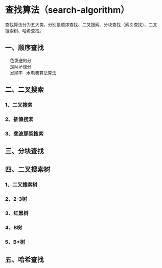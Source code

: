 # 查找算法（search-algorithm） 
查找算法分为五大类，分别是顺序查找、二叉搜索、分块查找（索引查找）、二叉搜索树、哈希查找。  

## 一、顺序查找  
     色发送的分  
     是阿萨德分  
     发顺丰   
  水电费算法算法

## 二、二叉搜索
### 1、二叉搜索  
### 2、插值搜索  
### 3、斐波那契搜索  

## 三、分块查找

## 四、二叉搜索树
### 1、二叉搜索树  

### 2、2-3树  

### 3、红黑树  

### 4、B树  

### 5、B+树  

## 五、哈希查找

